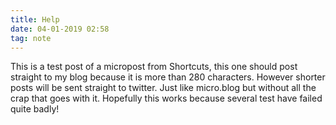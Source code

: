```yaml
---
title: Help
date: 04-01-2019 02:58
tag: note
---
```

This is a test post of a micropost from Shortcuts, this one should post straight to my blog because it is more than 280 characters. However shorter posts will be sent straight to twitter. Just like micro.blog but without all the crap that goes with it. Hopefully this works because several test have failed quite badly!